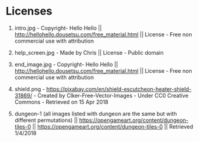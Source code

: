 # Licenses

1) intro.jpg - Copyright- Hello Hello || http://hellohello.dousetsu.com/free_material.html || License - Free non commercial use with attribution

2) help_screen.jpg - Made by Chris || License - Public domain

3) end_image.jpg - Copyright- Hello Hello || http://hellohello.dousetsu.com/free_material.html || License - Free non commercial use with attribution

4) shield.png - https://pixabay.com/en/shield-escutcheon-heater-shield-31869/ - Created by Clker-Free-Vector-Images - Under CC0 Creative Commons - Retrieved on 15 Apr 2018

5) dungeon-1 (all images listed with dungeon are the same but with different permutations) || https://opengameart.org/content/dungeon-tiles-0 || https://opengameart.org/content/dungeon-tiles-0 || Retrieved 1/4/2018